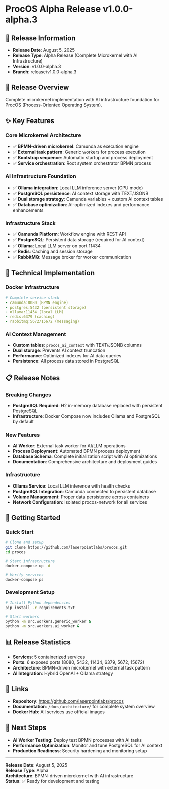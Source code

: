 # ProcOS Alpha Release v1.0.0-alpha.3

## 📅 Release Information
- **Release Date**: August 5, 2025
- **Release Type**: Alpha Release (Complete Microkernel with AI Infrastructure)
- **Version**: v1.0.0-alpha.3
- **Branch**: release/v1.0.0-alpha.3

## 🚀 Release Overview
Complete microkernel implementation with AI infrastructure foundation for ProcOS (Process-Oriented Operating System).

## ✨ Key Features

### **Core Microkernel Architecture**
- ✅ **BPMN-driven microkernel**: Camunda as execution engine
- ✅ **External task pattern**: Generic workers for process execution
- ✅ **Bootstrap sequence**: Automatic startup and process deployment
- ✅ **Service orchestration**: Root system orchestrator BPMN process

### **AI Infrastructure Foundation**
- ✅ **Ollama integration**: Local LLM inference server (CPU mode)
- ✅ **PostgreSQL persistence**: AI context storage with TEXT/JSONB
- ✅ **Dual storage strategy**: Camunda variables + custom AI context tables
- ✅ **Database optimization**: AI-optimized indexes and performance enhancements

### **Infrastructure Stack**
- ✅ **Camunda Platform**: Workflow engine with REST API
- ✅ **PostgreSQL**: Persistent data storage (required for AI context)
- ✅ **Ollama**: Local LLM server on port 11434
- ✅ **Redis**: Caching and session storage
- ✅ **RabbitMQ**: Message broker for worker communication

## 🔧 Technical Implementation

### **Docker Infrastructure**
```yaml
# Complete service stack
- camunda:8080 (BPMN engine)
- postgres:5432 (persistent storage)
- ollama:11434 (local LLM)
- redis:6379 (caching)
- rabbitmq:5672/15672 (messaging)
```

### **AI Context Management**
- **Custom tables**: `procos_ai_context` with TEXT/JSONB columns
- **Dual storage**: Prevents AI context truncation
- **Performance**: Optimized indexes for AI data queries
- **Persistence**: All process data stored in PostgreSQL

## 📋 Release Notes

### **Breaking Changes**
- **PostgreSQL Required**: H2 in-memory database replaced with persistent PostgreSQL
- **Infrastructure**: Docker Compose now includes Ollama and PostgreSQL by default

### **New Features**
- **AI Worker**: External task worker for AI/LLM operations
- **Process Deployment**: Automated BPMN process deployment
- **Database Schema**: Complete initialization script with AI optimizations
- **Documentation**: Comprehensive architecture and deployment guides

### **Infrastructure**
- **Ollama Service**: Local LLM inference with health checks
- **PostgreSQL Integration**: Camunda connected to persistent database
- **Volume Management**: Proper data persistence across containers
- **Network Configuration**: Isolated procos-network for all services

## 🚀 Getting Started

### **Quick Start**
```bash
# Clone and setup
git clone https://github.com/laserpointlabs/procos.git
cd procos

# Start infrastructure
docker-compose up -d

# Verify services
docker-compose ps
```

### **Development Setup**
```bash
# Install Python dependencies
pip install -r requirements.txt

# Start workers
python -m src.workers.generic_worker &
python -m src.workers.ai_worker &
```

## 📊 Release Statistics
- **Services**: 5 containerized services
- **Ports**: 6 exposed ports (8080, 5432, 11434, 6379, 5672, 15672)
- **Architecture**: BPMN-driven microkernel with external task pattern
- **AI Integration**: Hybrid OpenAI + Ollama strategy

## 🔗 Links
- **Repository**: https://github.com/laserpointlabs/procos
- **Documentation**: `/docs/architecture/` for complete system overview
- **Docker Hub**: All services use official images

## 🎯 Next Steps
- **AI Worker Testing**: Deploy test BPMN processes with AI tasks
- **Performance Optimization**: Monitor and tune PostgreSQL for AI context
- **Production Readiness**: Security hardening and monitoring setup

---

**Release Date**: August 5, 2025  
**Release Type**: Alpha  
**Architecture**: BPMN-driven microkernel with AI infrastructure  
**Status**: ✅ Ready for development and testing